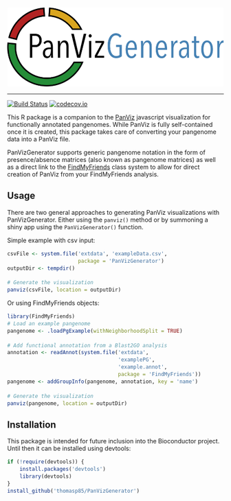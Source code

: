 ![PanVizGenerator](inst/www/media/PanVizLogo1.svg)

* * *

[![Build Status](https://travis-ci.org/thomasp85/PanVizGenerator.svg?branch=master)](https://travis-ci.org/thomasp85/PanVizGenerator)
[![codecov.io](https://codecov.io/github/thomasp85/PanVizGenerator/coverage.svg?branch=master)](https://codecov.io/github/thomasp85/PanVizGenerator?branch=master)

This R package is a companion to the 
[PanViz](https://github.com/thomasp85/PanViz) javascript visualization for 
functionally annotated pangenomes. While PanViz is fully self-contained once it 
is created, this package takes care of converting your pangenome data into a 
PanViz file.

PanVizGenerator supports generic pangenome notation in the form of 
presence/absence matrices (also known as pangenome matrices) as well as a direct
link to the [FindMyFriends](http://bioconductor.org/packages/FindMyFriends/) 
class system to allow for direct creation of PanViz from your FindMyFriends 
analysis.

## Usage
There are two general approaches to generating PanViz visualizations with
PanVizGenerator. Either using the `panviz()` method or by summoning a shiny app
using the `PanVizGenerator()` function.

Simple example with csv input:

```r
csvFile <- system.file('extdata', 'exampleData.csv', 
                       package = 'PanVizGenerator')
outputDir <- tempdir()

# Generate the visualization
panviz(csvFile, location = outputDir)
```

Or using FindMyFriends objects:

```r
library(FindMyFriends)
# Load an example pangenome
pangenome <- .loadPgExample(withNeighborhoodSplit = TRUE)

# Add functional annotation from a Blast2GO analysis
annotation <- readAnnot(system.file('extdata', 
                                    'examplePG', 
                                    'example.annot', 
                                    package = 'FindMyFriends'))
pangenome <- addGroupInfo(pangenome, annotation, key = 'name')

# Generate the visualization
panviz(pangenome, location = outputDir)
```

## Installation
This package is intended for future inclusion into the Bioconductor project. 
Until then it can be installed using devtools:

```r
if (!require(devtools)) {
    install.packages('devtools')
    library(devtools)
}
install_github('thomasp85/PanVizGenerator')
```
